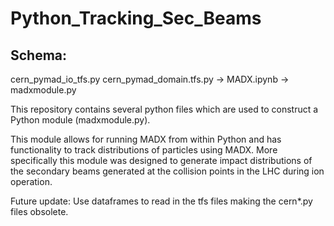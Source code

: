 # Python_Tracking_Sec_Beams

Schema:
-------

cern_pymad_io_tfs.py
cern_pymad_domain.tfs.py -> MADX.ipynb -> madxmodule.py


This repository contains several python files which are used to construct a Python module (madxmodule.py).

This module allows for running MADX from within Python and has functionality to track distributions of particles
using MADX. More specifically this module was designed to generate impact distributions of the secondary beams
generated at the collision points in the LHC during ion operation.

Future update:
Use dataframes to read in the tfs files making the cern*.py files obsolete.

